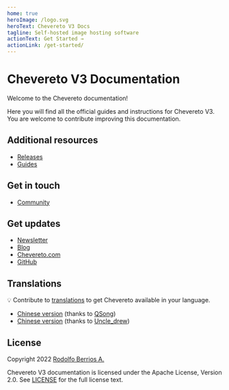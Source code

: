```yaml
---
home: true
heroImage: /logo.svg
heroText: Chevereto V3 Docs
tagline: Self-hosted image hosting software
actionText: Get Started →
actionLink: /get-started/
---
```


# Chevereto V3 Documentation

Welcome to the Chevereto documentation!

Here you will find all the official guides and instructions for Chevereto V3. You are welcome to contribute improving this documentation.

## Additional resources

* [Releases](https://releases.chevereto.com)
* [Guides](https://github.com/chevereto/guides)

## Get in touch

* [Community](https://chevereto.com/community)

## Get updates

* [Newsletter](https://newsletter.chevereto.com/subscription?f=PmL892XuTdfErVq763PCycJQrgHu89RPRifGX6GXWko9jbzN892DN892XkwATqNm2slYVMHJyPXHV763yXE9jZoh0ZhJySXQ)
* [Blog](https://blog.chevereto.com)
* [Chevereto.com](https://chevereto.com)
* [GitHub](https://github.com/chevereto)

## Translations

💡 Contribute to [translations](https://chevereto.oneskyapp.com/) to get Chevereto available in your language.

* [Chinese version](https://docs.doge.uk/zh/chevereto/) (thanks to [QSong](https://resbeta.com/))
* [Chinese version](https://ch.cndrew.cn/) (thanks to [Uncle_drew](https://cndrew.cn/))

## License

Copyright 2022 [Rodolfo Berrios A.](https://rodolfoberrios.com/)

Chevereto V3 documentation is licensed under the Apache License, Version 2.0. See [LICENSE](https://github.com/chevereto/v3-docs/blob/main/LICENSE) for the full license text.
